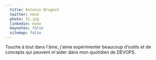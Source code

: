```yaml
---
  title: Antonin Brugnot
  twitter: none
  photo: 51.jpg
  linkedin: none
  keynotes: false
  sitemap: false
---
```

Touche à tout dans l'âme, j'aime expérimenter beaucoup d'outils et de concepts qui peuvent m'aider dans mon quotidien de DEVOPS.

